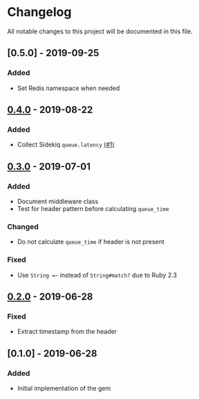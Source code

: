 # Changelog

All notable changes to this project will be documented in this file.

## [0.5.0] - 2019-09-25

### Added

- Set Redis namespace when needed

## [0.4.0] - 2019-08-22

### Added

- Collect Sidekiq `queue.latency` [(#1)](https://github.com/myfreecomm/nexaas-queue_time/pull/1)

## [0.3.0] - 2019-07-01

### Added

- Document middleware class
- Test for header pattern before calculating `queue_time`

### Changed

- Do not calculate `queue_time` if header is not present

### Fixed

- Use `String =~` instead of `String#match?` due to Ruby 2.3

## [0.2.0] - 2019-06-28

### Fixed

- Extract timestamp from the header

## [0.1.0] - 2019-06-28

### Added

- Initial implementation of the gem


[0.2.0]: https://github.com/myfreecomm/nexaas-queue_time/compare/v0.1.0...v0.2.0/
[0.3.0]: https://github.com/myfreecomm/nexaas-queue_time/compare/v0.2.0...v0.3.0/
[0.4.0]: https://github.com/myfreecomm/nexaas-queue_time/compare/v0.3.0...v0.4.0/
[0.4.0]: https://github.com/myfreecomm/nexaas-queue_time/compare/v0.4.0...v0.5.0/
